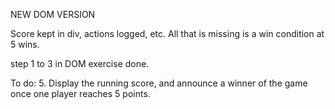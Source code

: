 NEW DOM VERSION

Score kept in div, actions logged, etc. All that is missing is a win condition at 5 wins.

step 1 to 3 in DOM exercise done.

To do:
5. Display the running score, and announce a winner of the game once one player reaches 5 points.